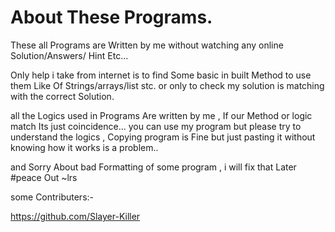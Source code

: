# About These Programs.
These all Programs are Written by me
without watching any online Solution/Answers/ Hint Etc...

Only help i take from internet is to find Some basic in built Method to use them Like Of Strings/arrays/list stc.
or only to check my solution is matching with the correct Solution.

all the Logics used in Programs Are written by me , If our Method or logic match Its just coincidence...
you can use my program but please try to understand the logics , Copying program is Fine but just pasting it 
without knowing how it works is a problem..


and Sorry About bad Formatting of some program , i will fix that Later 
#peace Out
~lrs


some Contributers:-

https://github.com/Slayer-Killer
